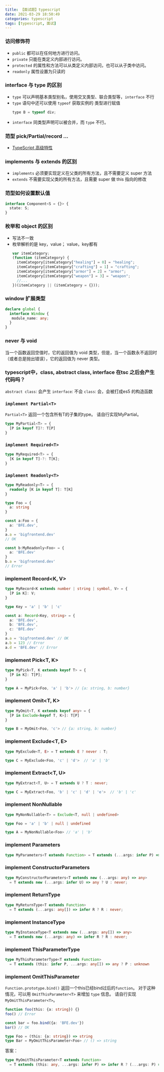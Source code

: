 ```yaml
---
title: 【面试题】typescript
date: 2021-03-29 18:50:49
categories: typescript
tags: [typescript, 面试]
---
```


### 访问修饰符

- `public` 都可以在任何地方进行访问。
- `private` 只能在类定义内部进行访问。
- `protected` 的属性和方法可以从类定义内部访问，也可以从子类中访问。
- `readonly` 属性设置为只读的

### interface 与 type 的区别

- `type` 可以声明基本类型别名，使用交叉类型、联合类型等，`interface` 不行
- `type` 语句中还可以使用 `typeof` 获取实例的 类型进行赋值
  ```js
  type B = typeof div;
  ```
- `interface` 同类型声明可以被合并，而 `type` 不行。

### 范型 pick/Partial/record ...

- [TypeScript 高级特性](https://mp.weixin.qq.com/s/VWggn-5JdbJon6ZzxHPqHw)

### implements 与 extends 的区别

- `implements` 必须要实现定义在父类的所有方法，且不需要定义 super 方法
- `extends` 不需要实现父类的所有方法，且需要 super 做 this 指向的修改

### 范型如何设置默认值
```ts
interface Component<S = {}> {
  state: S;
}
```

### 枚举和 object 的区别
- 写法不一致
- 枚举解析的是 key，value； value，key都有
  ```js
  var itemCategory;
  (function (itemCategory) {
    itemCategory[itemCategory["healing"] = 0] = "healing";
    itemCategory[itemCategory["crafting"] = 1] = "crafting";
    itemCategory[itemCategory["armor"] = 2] = "armor";
    itemCategory[itemCategory["weapon"] = 3] = "weapon";
    //...
  })(itemCategory || (itemCategory = {}));
  ```

### window 扩展类型
```ts
declare global {
  interface Window {
   module_name: any;
  }
}
```

### never 与 void
当一个函数返回空值时，它的返回值为 void 类型，但是，当一个函数永不返回时（或者总是抛出错误），它的返回值为 never 类型。

### typescript中，class, abstract class, interface 在tsc 之后会产生代码吗？
`abstract class`: 会产生
`interface`: 不会
`class`: 会，会被打成es5 的构造函数

### `implement Partial<T>`
`Partial<T>` 返回一个包含所有T的子集的type。
请自行实现MyPartial<T>。

```ts
type MyPartial<T> = {
  [P in keyof T]?: T[P]
}
```

### `implement Required<T>`
```ts
type MyRequired<T> = {
  [K in keyof T]-?: T[K];
}
```

### `implement Readonly<T>`
``` ts
type MyReadonly<T> = {
  readonly [K in keyof T]: T[K]
}

type Foo = {
  a: string
}

const a:Foo = {
  a: 'BFE.dev',
}
a.a = 'bigfrontend.dev'
// OK

const b:MyReadonly<Foo> = {
  a: 'BFE.dev'
}
b.a = 'bigfrontend.dev'
// Error
```

### implement Record<K, V>
```ts
type MyRecord<K extends number | string | symbol, V> = {
  [P in K]: V;
}

type Key = 'a' | 'b' | 'c'

const a: Record<Key, string> = {
  a: 'BFE.dev',
  b: 'BFE.dev',
  c: 'BFE.dev'
}
a.a = 'bigfrontend.dev' // OK
a.b = 123 // Error
a.d = 'BFE.dev' // Error
```

### implement Pick<T, K>
```ts
type MyPick<T, K extends keyof T> = {
  [P in K]: T[P];
}

type A = MyPick<Foo, 'a' | 'b'> // {a: string, b: number}
```

### implement Omit<T, K>
```ts
type MyOmit<T, K extends keyof any> = {
  [P in Exclude<keyof T, K>]: T[P]
}

type B = MyOmit<Foo, 'c'> // {a: string, b: number}
```

### implement Exclude<T, E>
```ts
type MyExclude<T, E> = T extends E ? never : T;

type C = MyExclude<Foo, 'c' | 'd'>  // 'a' | 'b'
```

### implement Extract<T, U>
```ts
type MyExtract<T, U> = T extends U ? T : never;

type C = MyExtract<Foo, 'b' | 'c' | 'd' | 'e'>  // 'b' | 'c'
```

### implement NonNullable<T>
```ts
type MyNonNullable<T> = Exclude<T, null | undefined>

type Foo = 'a' | 'b' | null | undefined

type A = MyNonNullable<Foo> // 'a' | 'b'
```

### implement Parameters<T>
```ts
type MyParameters<T extends Function> = T extends (...args: infer P) => any ? [...P] : unknown[]
```

### implement ConstructorParameters<T>
```ts
type MyConstructorParameters<T extends new (...args: any) => any>
  = T extends new (...args: infer U) => any ? U : never;
```

### implement ReturnType<T>
```ts
type MyReturnType<T extends Function>
  = T extends (...args: any[]) => infer R ? R : never;
```

### implement InstanceType<T>
```ts
type MyInstanceType<T extends new (...args: any[]) => any>
  = T extends new (...args: any) => infer R ? R : never;
```

### implement ThisParameterType<T>
```ts
type MyThisParameterType<T extends Function>
  = T extends (this: infer P, ...args: any[]) => any ? P : unknown
```

###  implement OmitThisParameter<T>
`Function.prototype.bind()` 返回一个this已经bind过后的`function`。 对于这种情况，可以用 `OmitThisParameter<T>` 来增加 `type` 信息。
请自行实现 `MyOmitThisParameter<T>`。
```ts
function foo(this: {a: string}) {}
foo() // Error

const bar = foo.bind({a: 'BFE.dev'})
bar() // OK

type Foo = (this: {a: string}) => string
type Bar = MyOmitThisParameter<Foo> // () => string
```
答案：
```ts
type MyOmitThisParameter<T extends Function>
  = T extends (this: any, ...args: infer P) => infer R ? (...args: P) => R : T;
```